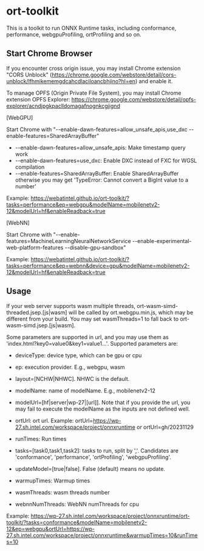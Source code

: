 # ort-toolkit

This is a toolkit to run ONNX Runtime tasks, including conformance, performance, webgpuProfiling, ortProfiling and so on.

## Start Chrome Browser

If you encounter cross origin issue, you may install Chrome extension "CORS Unblock" (https://chrome.google.com/webstore/detail/cors-unblock/lfhmikememgdcahcdlaciloancbhjino?hl=en) and enable it.

To manage OPFS (Origin Private File System), you may install Chrome extension OPFS Explorer: https://chrome.google.com/webstore/detail/opfs-explorer/acndjpgkpaclldomagafnognkcgjignd

[WebGPU]

Start Chrome with "--enable-dawn-features=allow_unsafe_apis,use_dxc --enable-features=SharedArrayBuffer"

- --enable-dawn-features=allow_unsafe_apis: Make timestamp query work
- --enable-dawn-features=use_dxc: Enable DXC instead of FXC for WGSL compilation
- --enable-features=SharedArrayBuffer: Enable SharedArrayBuffer otherwise you may get 'TypeError: Cannot convert a BigInt value to a number'

Example: https://webatintel.github.io/ort-toolkit/?tasks=performance&ep=webgpu&modelName=mobilenetv2-12&modelUrl=hf&enableReadback=true

[WebNN]

Start Chrome with "--enable-features=MachineLearningNeuralNetworkService --enable-experimental-web-platform-features --disable-gpu-sandbox"

Example: https://webatintel.github.io/ort-toolkit/?tasks=performance&ep=webnn&device=gpu&modelName=mobilenetv2-12&modelUrl=hf&enableReadback=true

## Usage

If your web server supports wasm multiple threads, ort-wasm-simd-threaded.jsep.[js|wasm] will be called by ort.webgpu.min.js, which may be different from your build. You may set wasmThreads=1 to fall back to ort-wasm-simd.jsep.[js|wasm].

Some parameters are supported in url, and you may use them as 'index.html?key0=value0&key1=value1...'. Supported parameters are:

- deviceType: device type, which can be gpu or cpu
- ep: execution provider. E.g., webgpu, wasm
- layout=[NCHW|NHWC]. NHWC is the default.
- modelName: name of modelName. E.g., mobilenetv2-12
- modelUrl=[hf|server|wp-27|[url]]. Note that if you provide the url, you may fail to execute the modelName as the
  inputs are not defined well.

- ortUrl: ort url. Example: ortUrl=https://wp-27.sh.intel.com/workspace/project/onnxruntime or ortUrl=gh/20231129
- runTimes: Run times
- tasks=[task0,task1,task2]: tasks to run, split by ','. Candidates are 'conformance', 'performance',
  'ortProfiling', 'webgpuProfiling'.

- updateModel=[true|false]. False (default) means no update.
- warmupTimes: Warmup times
- wasmThreads: wasm threads number
- webnnNumThreads: WebNN numThreads for cpu

Example: https://wp-27.sh.intel.com/workspace/project/onnxruntime/ort-toolkit/?tasks=conformance&modelName=mobilenetv2-12&ep=webgpu&ortUrl=https://wp-27.sh.intel.com/workspace/project/onnxruntime&warmupTimes=10&runTimes=10
